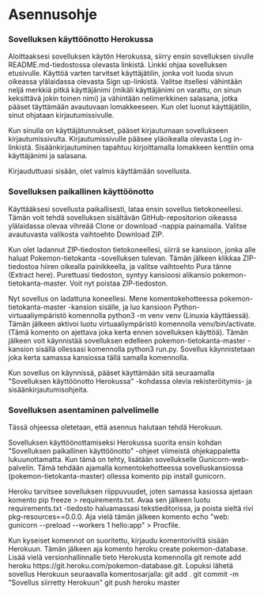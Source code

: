 # Asennusohje

### Sovelluksen käyttöönotto Herokussa
Aloittaaksesi sovelluksen käytön Herokussa, siirry ensin sovelluksen sivulle README.md-tiedostossa olevasta linkistä. Linkki ohjaa sovelluksen etusivulle. Käyttöä varten tarvitset käyttäjätilin, jonka voit luoda sivun oikeassa ylälaidassa olevasta Sign up-linkistä. Valitse itsellesi vähintään neljä merkkiä pitkä käyttäjänimi (mikäli käyttäjänimi on varattu, on sinun keksittävä jokin toinen nimi) ja vähintään nelimerkkinen salasana, jotka pääset täyttämään avautuvaan lomakkeeseen. Kun olet luonut käyttäjätilin, sinut ohjataan kirjautumissivulle.

Kun sinulla on käyttäjätunnukset, pääset kirjautumaan sovellukseen kirjautumissivulta. Kirjautumissivulle pääsee yläoikealla olevasta Log in-linkistä. Sisäänkirjautuminen tapahtuu kirjoittamalla lomakkeen kenttiin oma käyttäjänimi ja salasana.

Kirjauduttuasi sisään, olet valmis käyttämään sovellusta.

### Sovelluksen paikallinen käyttöönotto
Käyttääksesi sovellusta paikallisesti, lataa ensin sovellus tietokoneellesi. Tämän voit tehdä sovelluksen sisältävän GitHub-repositorion oikeassa ylälaidassa olevaa vihreää Clone or download -nappia painamalla. Valitse avautuvasta valikosta vaihtoehto Download ZIP.

Kun olet ladannut ZIP-tiedoston tietokoneellesi, siirrä se kansioon, jonka alle haluat Pokemon-tietokanta -sovelluksen tulevan. Tämän jälkeen klikkaa ZIP-tiedostoa hiiren oikealla painikkeella, ja valitse vaihtoehto Pura tänne (Extract here). Purettuasi tiedoston, syntyy kansioosi alikansio pokemon-tietokanta-master. Voit nyt poistaa ZIP-tiedoston.

Nyt sovellus on ladattuna koneellesi. Mene komentokehotteessa pokemon-tietokanta-master -kansion sisälle, ja luo kansioon Python-virtuaaliympäristö komennolla python3 -m venv venv (Linuxia käyttäessä). Tämän jälkeen aktivoi luotu virtuaaliympäristö komennolla venv/bin/activate. (Tämä komento on ajettava joka kerta ennen sovelluksen käyttöä). Tämän jälkeen voit käynnistää sovelluksen edelleen pokemon-tietokanta-master -kansion sisällä ollessasi komennolla python3 run.py. Sovellus käynnistetaan joka kerta samassa kansiossa tällä samalla komennolla.

Kun sovellus on käynnissä, pääset käyttämään sitä seuraamalla "Sovelluksen käyttöönotto Herokussa" -kohdassa olevia rekisteröitymis- ja sisäänkirjautumisohjeita.

### Sovelluksen asentaminen palvelimelle
Tässä ohjeessa oletetaan, että asennus halutaan tehdä Herokuun.

Sovelluksen käyttöönottamiseksi Herokussa suorita ensin kohdan "Sovelluksen paikallinen käyttöönotto" -ohjeet viimeistä ohjekappaletta lukuunottamatta. Kun tämä on tehty, lisätään sovellukselle Gunicorn-web-palvelin. Tämä tehdään ajamalla komentokehotteessa sovelluskansiossa (pokemon-tietokanta-master) ollessa komento pip install gunicorn.

Heroku tarvitsee sovelluksen riippuvuudet, joten samassa kasiossa ajetaan komento pip freeze > requirements.txt. Avaa sen jälkeen luotu requirements.txt -tiedosto haluamassasi tekstieditorissa, ja poista sieltä rivi pkg-resources==0.0.0. Aja vielä tämän jälkeen komento echo "web: gunicorn --preload --workers 1 hello:app" > Procfile.

Kun kyseiset komennot on suoritettu, kirjaudu komentoriviltä sisään Herokuun. Tämän jälkeen aja komento heroku create pokemon-database. Lisää vielä versionhallinnalle tieto Herokusta komennolla git remote add heroku https<i></i>://git<i></i>.heroku.<i></i>com/pokemon-database.git. Lopuksi lähetä sovellus Herokuun seuraavalla komentosarjalla:
git add .
git commit -m "Sovellus siirretty Herokuun"
git push heroku master
